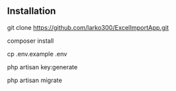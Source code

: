 ## Installation

git clone https://github.com/larko300/ExcelImportApp.git

composer install

cp .env.example .env

php artisan key:generate

php artisan migrate
